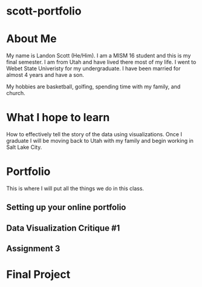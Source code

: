 # scott-portfolio

# About Me
My name is Landon Scott (He/Him). I am a MISM 16 student and this is my final semester. I am from Utah and have lived there most of my life. I went to Webet State Univeristy for my undergraduate. I have been married for almost 4 years and have a son. 

My hobbies are basketball, golfing, spending time with my family, and church. 

# What I hope to learn
How to effectively tell the story of the data using visualizations. Once I graduate I will be moving back to Utah with my family and begin working in Salt Lake City. 

# Portfolio
This is where I will put all the things we do in this class. 
<div class="flourish-embed flourish-chart" data-src="visualisation/8531417"><script src="https://public.flourish.studio/resources/embed.js"></script></div>

## Setting up your online portfolio

## Data Visualization Critique #1

## Assignment 3

# Final Project
